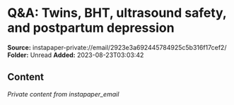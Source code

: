 # Q&A: Twins, BHT, ultrasound safety, and postpartum depression

**Source:** instapaper-private://email/2923e3a692445784925c5b316f17cef2/
**Folder:** Unread
**Added:** 2023-08-23T03:03:42




## Content
*Private content from instapaper_email*
